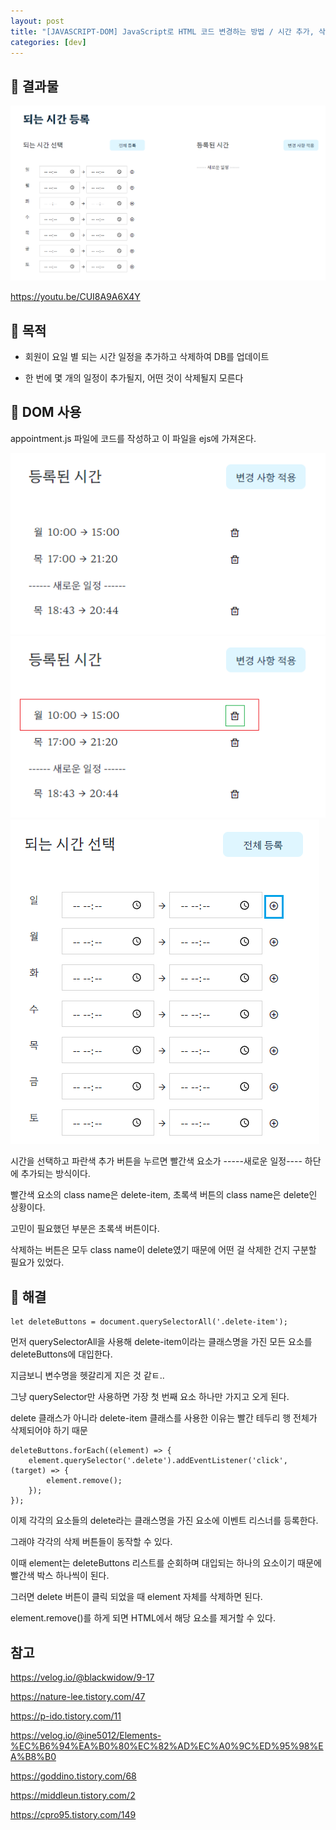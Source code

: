 ```yaml
---
layout: post
title: "[JAVASCRIPT-DOM] JavaScript로 HTML 코드 변경하는 방법 / 시간 추가, 삭제 - querySelector createElement remove"
categories: [dev]
---
```


## 🍞 결과물

<img src="/attachment/230703/window-2.PNG">

<https://youtu.be/CUI8A9A6X4Y>

## 🍞 목적

- 회원이 요일 별 되는 시간 일정을 추가하고 삭제하여 DB를 업데이트

- 한 번에 몇 개의 일정이 추가될지, 어떤 것이 삭제될지 모른다

## 🍞 DOM 사용

appointment.js 파일에 코드를 작성하고 이 파일을 ejs에 가져온다.

<img src="/attachment/230703/window.PNG">

<img src="/attachment/230703/window-1.PNG">

<img src="/attachment/230703/window-3.PNG">

시간을 선택하고 파란색 추가 버튼을 누르면 빨간색 요소가 -----새로운 일정---- 하단에 추가되는 방식이다.

빨간색 요소의 class name은 delete-item, 초록색 버튼의 class name은 delete인 상황이다.

고민이 필요했던 부분은 초록색 버튼이다.

삭제하는 버튼은 모두 class name이 delete였기 때문에 어떤 걸 삭제한 건지 구분할 필요가 있었다.

## 🍞 해결

```
let deleteButtons = document.querySelectorAll('.delete-item');
```

먼저 querySelectorAll을 사용해 delete-item이라는 클래스명을 가진 모든 요소를 deleteButtons에 대입한다.

지금보니 변수명을 헷갈리게 지은 것 같ㅌ..

그냥 querySelector만 사용하면 가장 첫 번째 요소 하나만 가지고 오게 된다.

delete 클래스가 아니라 delete-item 클래스를 사용한 이유는 빨간 테두리 행 전체가 삭제되어야 하기 때문

```
deleteButtons.forEach((element) => {
	element.querySelector('.delete').addEventListener('click', (target) => {
		element.remove();
	});
});
```

이제 각각의 요소들의 delete라는 클래스명을 가진 요소에 이벤트 리스너를 등록한다.

그래야 각각의 삭제 버튼들이 동작할 수 있다.

이때 element는 deleteButtons 리스트를 순회하며 대입되는 하나의 요소이기 때문에 빨간색 박스 하나씩이 된다.

그러면 delete 버튼이 클릭 되었을 때 element 자체를 삭제하면 된다.

element.remove()를 하게 되면 HTML에서 해당 요소를 제거할 수 있다.

## 참고

<https://velog.io/@blackwidow/9-17>

<https://nature-lee.tistory.com/47>

<https://p-ido.tistory.com/11>

<https://velog.io/@ine5012/Elements-%EC%B6%94%EA%B0%80%EC%82%AD%EC%A0%9C%ED%95%98%EA%B8%B0>

<https://goddino.tistory.com/68>

<https://middleun.tistory.com/2>

<https://cpro95.tistory.com/149>
